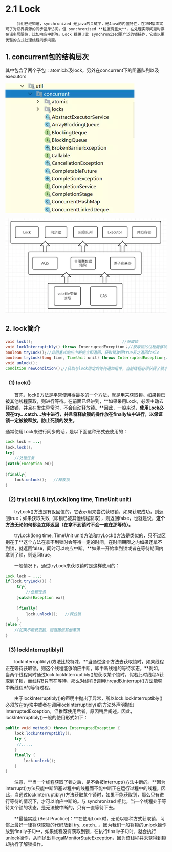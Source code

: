 # 2.1 Lock

         我们已经知道，synchronized 是java的关键字，是Java的内置特性，在JVM层面实现了对临界资源的同步互斥访问，但 synchronized **粒度有些大**，在处理实际问题时存在诸多局限性，比如响应中断等。Lock 提供了比 synchronized更广泛的锁操作，它能以更优雅的方式处理线程同步问题。

## 1. concurrent包的结构层次

其中包含了两个子包：atomic以及lock，另外在concurrent下的阻塞队列以及executors

![concurrent&#x76EE;&#x5F55;&#x7ED3;&#x6784;](../../.gitbook/assets/image%20%28277%29.png)

![concurrent&#x5305;&#x5B9E;&#x73B0;&#x6574;&#x4F53;&#x793A;&#x610F;&#x56FE;](../../.gitbook/assets/image%20%2871%29.png)

## 2. lock简介

```java
void lock();                                       //获取锁
void lockInterruptibly() throws InterruptedException；//获取锁的过程能够响应中断
boolean tryLock();//非阻塞式响应中断能立即返回，获取锁放回true反之返回fasle
boolean tryLock(long time, TimeUnit unit) throws InterruptedException;//超时获取锁，在超时内或者未中断的情况下能够获取锁
void unlock();
Condition newCondition();//获取与lock绑定的等待通知组件，当前线程必须获得了锁才能进行等待，进行等待时会先释放锁，当再次获取锁时才能从等待中返回
```

### （1\) lock\(\)

　　首先，lock\(\)方法是平常使用得最多的一个方法，就是用来获取锁。如果锁已被其他线程获取，则进行等待。在前面已经讲到，**如果采用Lock，必须主动去释放锁，并且在发生异常时，不会自动释放锁。**因此，一般来说，**使用Lock必须在try…catch…块中进行，并且将释放锁的操作放在finally块中进行，以保证锁一定被被释放，防止死锁的发生。**

通常使用Lock来进行同步的话，是以下面这种形式去使用的：

```java
Lock lock = ...;
lock.lock();
try{
    //处理任务
}catch(Exception ex){

}finally{
    lock.unlock();   //释放锁
}
```

### （2\) tryLock\(\) & tryLock\(long time, TimeUnit unit\)

　　tryLock\(\)方法是有返回值的，它表示用来尝试获取锁，如果获取成功，则返回true；如果获取失败（即锁已被其他线程获取），则返回false，也就是说，**这个方法无论如何都会立即返回（在拿不到锁时不会一直在那等待）。**

　　tryLock\(long time, TimeUnit unit\)方法和tryLock\(\)方法是类似的，只不过区别在于**这个方法在拿不到锁时会等待一定的时间，在时间期限之内如果还拿不到锁，就返回false，同时可以响应中断。**如果一开始拿到锁或者在等待期间内拿到了锁，则返回true。

　　一般情况下，通过tryLock来获取锁时是这样使用的：

```java
Lock lock = ...;
if(lock.tryLock()) {
     try{
         //处理任务
     }catch(Exception ex){

     }finally{
         lock.unlock();   //释放锁
     } 
}else {
    //如果不能获取锁，则直接做其他事情
}
```

### （3\) lockInterruptibly\(\)

　　lockInterruptibly\(\)方法比较特殊，**当通过这个方法去获取锁时，如果线程正在等待获取锁，则这个线程能够响应中断，即中断线程的等待状态。**例如，当两个线程同时通过lock.lockInterruptibly\(\)想获取某个锁时，假若此时线程A获取到了锁，而线程B只有在等待，那么对线程B调用threadB.interrupt\(\)方法能够中断线程B的等待过程。

　　由于lockInterruptibly\(\)的声明中抛出了异常，所以lock.lockInterruptibly\(\)必须放在try块中或者在调用lockInterruptibly\(\)的方法外声明抛出 InterruptedException，但推荐使用后者，原因稍后阐述。因此，lockInterruptibly\(\)一般的使用形式如下：

```java
public void method() throws InterruptedException {
    lock.lockInterruptibly();
    try {  
     //.....
    }
    finally {
        lock.unlock();
    }  
}
```

　　注意，**当一个线程获取了锁之后，是不会被interrupt\(\)方法中断的。**因为interrupt\(\)方法只能中断阻塞过程中的线程而不能中断正在运行过程中的线程。因此，当通过lockInterruptibly\(\)方法获取某个锁时，如果不能获取到，那么只有进行等待的情况下，才可以响应中断的。与 synchronized 相比，当一个线程处于等待某个锁的状态，是无法被中断的，只有一直等待下去。

　　**最佳实践 \(Best Practice\)：**在使用Lock时，无论以哪种方式获取锁，习惯上最好一律将获取锁的代码放到 try…catch…，因为我们一般将锁的unlock操作放到finally子句中，如果线程没有获取到锁，在执行finally子句时，就会执行unlock操作，从而抛出 IllegalMonitorStateException，因为该线程并未获得到锁却执行了解锁操作。  



